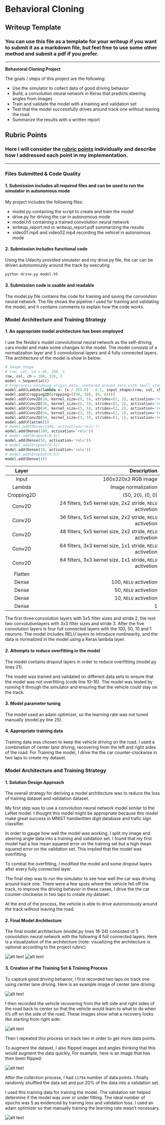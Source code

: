 # **Behavioral Cloning** 

## Writeup Template

### You can use this file as a template for your writeup if you want to submit it as a markdown file, but feel free to use some other method and submit a pdf if you prefer.

---

**Behavioral Cloning Project**

The goals / steps of this project are the following:
* Use the simulator to collect data of good driving behavior
* Build, a convolution neural network in Keras that predicts steering angles from images
* Train and validate the model with a training and validation set
* Test that the model successfully drives around track one without leaving the road
* Summarize the results with a written report


[//]: # (Image References)

[image1]: ./examples/p42.svg "Model Visualization"
[image2]: ./examples/Nvidia.png "Grayscaling"
[image3]: ./examples/center.jpg "Grayscaling"
[image4]: ./examples/side.gif "Recovery Image"
[image5]: ./examples/original_flipped.jpeg "Recovery Image"
[image6]: ./examples/loss.jpeg "Recovery Image"
[image7]: ./examples/original_flipped.jpeg "Normal Image"
[image8]: ./examples/placeholder_small.png "Flipped Image"

## Rubric Points
### Here I will consider the [rubric points](https://review.udacity.com/#!/rubrics/432/view) individually and describe how I addressed each point in my implementation.  

---
### Files Submitted & Code Quality

#### 1. Submission includes all required files and can be used to run the simulator in autonomous mode

My project includes the following files:
* model.py containing the script to create and train the model
* drive.py for driving the car in autonomous mode
* model.h5 containing a trained convolution neural network 
* writeup_report.md or writeup_report.pdf summarizing the results
* video01.mp4 and video02.mp4 recording the vehicel in autonomous mode

#### 2. Submission includes functional code
Using the Udacity provided simulator and my drive.py file, the car can be driven autonomously around the track by executing 
```sh
python drive.py model.h5
```

#### 3. Submission code is usable and readable

The model.py file contains the code for training and saving the convolution neural network. The file shows the pipeline I used for training and validating the model, and it contains comments to explain how the code works.

### Model Architecture and Training Strategy

#### 1. An appropriate model architecture has been employed

I use the Nvidia's model convolutional neural network as the self-driving cars model and make some changes to the model. The model consists of a normalization layer and 5 convolutional layers and 4 fully connected layers. The architecture of the model is show in below:

```python
# Image shape
# row, col, ch = 66, 200, 3
row, col, ch = 160, 320, 3
model = Sequential()
# Preprocess incoming origin_data, centered around zero with small standard deviation
model.add(Lambda(lambda x: (x / 255.0) - 0.5, input_shape=(row, col, ch)))
model.add(Cropping2D(cropping=((50, 20), (0, 0))))
model.add(Conv2D(24, kernel_size=(5, 5), strides=(2, 2), activation='relu'))
model.add(Conv2D(36, kernel_size=(5, 5), strides=(2, 2), activation='relu'))
model.add(Conv2D(48, kernel_size=(5, 5), strides=(2, 2), activation='relu'))
model.add(Conv2D(64, kernel_size=(3, 3), strides=(1, 1), activation='relu'))
model.add(Conv2D(64, kernel_size=(3, 3), strides=(1, 1), activation='relu'))
model.add(Flatten())
# model.add(Dense(1164, activation='relu'))
model.add(Dense(100, activation='relu'))
# model.add(Dropout(0.5))
model.add(Dense(50, activation='relu'))
# model.add(Dropout(0.5))
model.add(Dense(10, activation='relu'))
# model.add(Dropout(0.5))
model.add(Dense(1))
```

| Layer         |     Description               |
|:-------------:|------------------------------:|
| Input         | 160x320x3 RGB image           |
| Lambda        | Image normalization           |
| Cropping2D    | (50, 20), (0, 0)              |
| Conv2D        | 24 filters, 5x5 kernel size, 2x2 stride, `RELU` activetion|
| Conv2D        | 36 filters, 5x5 kernel size, 2x2 stride, `RELU` activetion|
| Conv2D        | 48 filters, 5x5 kernel size, 2x2 stride, `RELU` activetion|
| Conv2D        | 64 filters, 3x3 kernel size, 1x1 stride, `RELU` activetion|
| Conv2D        | 64 filters, 3x3 kernel size, 1x1 stride, `RELU` activetion|
| Flatten       |                               |
| Dense         | 100, `RELU` activetion        |
| Dense         | 50,  `RELU` activetion        |
| Dense         | 10,  `RELU` activetion        |
| Dense         | 1                             |

The first three convolution layers with 5x5 filter sizes and stride 2, the rest two convolutionlayers with 3x3 filter sizes and stride 3. After the five convolution layers is four full connected layers with the 100, 50, 10 and 1 neurons. The model includes RELU layers to introduce nonlinearity, and the data is normalized in the model using a Keras lambda layer.

#### 2. Attempts to reduce overfitting in the model

The model contains dropout layers in order to reduce overfitting (model.py lines 21). 

The model was trained and validated on different data sets to ensure that the model was not overfitting (code line 10-16). The model was tested by running it through the simulator and ensuring that the vehicle could stay on the track.

#### 3. Model parameter tuning

The model used an adam optimizer, so the learning rate was not tuned manually (model.py line 25).

#### 4. Appropriate training data

Training data was chosen to keep the vehicle driving on the road. I used a combination of center lane driving, recovering from the left and right sides of the road.
For Training the model, I drive the the car counter-clockwise in two laps to create my dataset.

### Model Architecture and Training Strategy

#### 1. Solution Design Approach

The overall strategy for deriving a model architecture was to reduce the loss of training dataset and validation dataset.

My first step was to use a convolution neural network model similar to the LeNet model. I thought this model might be appropriate because this model make great success in MNIST handwritten digit database and trafic sign classifier.

In order to gauge how well the model was working, I split my image and steering angle data into a training and validation set. I found that my first model had a low mean squared error on the training set but a high mean squared error on the validation set. This implied that the model was overfitting.

To combat the overfitting, I modified the model and some dropout layers after every fully connected layer.

The final step was to run the simulator to see how well the car was driving around track one. There were a few spots where the vehicle fell off the track, to improve the driving behavior in these cases, I drive the the car counter-clockwise in two laps to create my dataset.

At the end of the process, the vehicle is able to drive autonomously around the track without leaving the road.

#### 2. Final Model Architecture

The final model architecture (model.py lines 18-24) consisted of 5 convolution neural network with the following 4 full connected layers.
Here is a visualization of the architecture (note: visualizing the architecture is optional according to the project rubric)

![alt text][image1]
![alt text][image2]

#### 3. Creation of the Training Set & Training Process

To capture good driving behavior, I first recorded two laps on track one using center lane driving. Here is an example image of center lane driving:

![alt text][image3]

I then recorded the vehicle recovering from the left side and right sides of the road back to center so that the vehicle would learn to what to do when it’s off on the side of the road. These images show what a recovery looks like starting from right side:

![alt text][image4]

Then I repeated this process on track two in order to get more data points.

To augment the dataset, I also flipped images and angles thinking that this would augment the data quickly, For example, here is an image that has then been flipped:

![alt text][image5]

After the collection process, I had `11794` number of data points. I finally randomly shuffled the data set and put 20% of the data into a validation set.

I used this training data for training the model. The validation set helped determine if the model was over or under fitting. The ideal number of epochs was 5 as evidenced by training loss and validation loss. I used an adam optimizer so that manually training the learning rate wasn't necessary.

![alt text][image6]